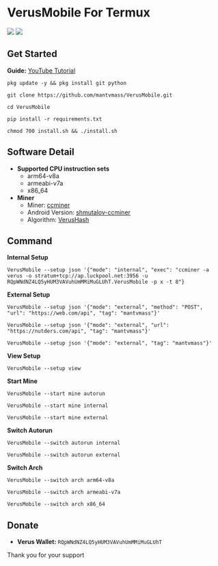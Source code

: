 # VerusMobile For Termux
<a target="_blank" href="https://www.python.org/downloads/" title="Python version"><img src="https://img.shields.io/badge/Python-3.10-blue"></a>
<a target="_blank" href="LICENSE" title="License: MIT"><img src="https://img.shields.io/badge/License-MIT-yello.svg"></a>

## Get Started
<strong>Guide:</strong> [YouTube Tutorial](https://youtube.com/playlist?list=PLI7M2d-VF3y8dPWI_KNEyucpb70GeXVYD)

```shell
pkg update -y && pkg install git python
```
```shell
git clone https://github.com/mantvmass/VerusMobile.git
```
```shell
cd VerusMobile
```
```shell
pip install -r requirements.txt
```
```shell
chmod 700 install.sh && ./install.sh
```

## Software Detail
- <strong>Supported CPU instruction sets</strong>
   - arm64-v8a
   - armeabi-v7a
   - x86_64
- <strong>Miner</strong>
   - Miner: [ccminer](https://github.com/monkins1010/ccminer)
   - Android Version: [shmutalov-ccminer](https://github.com/shmutalov/ccminer)
   - Algorithm: [VerusHash](https://veruscoin.io/downloads/VerusVision.pdf)

## Command
   <strong>Internal Setup</strong>
   ```shell
   VerusMobile --setup json '{"mode": "internal", "exec": "ccminer -a verus -o stratum+tcp://ap.luckpool.net:3956 -u RQpWNdNZ4LQ5yHUM3VAVuhUmMMiMuGLUhT.VerusMobile -p x -t 8"}
   ```

   <strong>External Setup</strong>
   ```shell
   VerusMobile --setup json '{"mode": "external", "method": "POST", "url": "https://web.com/api", "tag": "mantvmass"}'
   ```
   ```shell
   VerusMobile --setup json '{"mode": "external", "url": "https://nutders.com/api", "tag": "mantvmass"}'
   ```
   ```shell
   VerusMobile --setup json '{"mode": "external", "tag": "mantvmass"}'
   ```

<strong>View Setup</strong>
```shell
VerusMobile --setup view
```

<strong>Start Mine</strong>
```shell
VerusMobile --start mine autorun
```
```shell
VerusMobile --start mine internal
```
```shell
VerusMobile --start mine external
```

<strong>Switch Autorun</strong>
```shell
VerusMobile --switch autorun internal
```
```shell
VerusMobile --switch autorun external
```

<strong>Switch Arch</strong>
```shell
VerusMobile --switch arch arm64-v8a
```
```shell
VerusMobile --switch arch armeabi-v7a
```
```shell
VerusMobile --switch arch x86_64
```

## Donate
- <strong>Verus Wallet:</strong>
```RQpWNdNZ4LQ5yHUM3VAVuhUmMMiMuGLUhT```

Thank you for your support